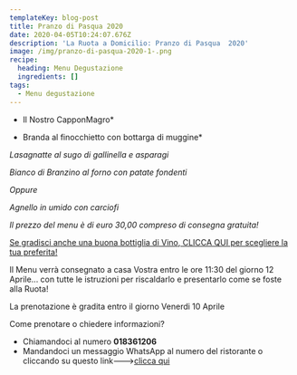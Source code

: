 ```yaml
---
templateKey: blog-post
title: Pranzo di Pasqua 2020
date: 2020-04-05T10:24:07.676Z
description: 'La Ruota a Domicilio: Pranzo di Pasqua  2020'
image: /img/pranzo-di-pasqua-2020-1-.png
recipe:
  heading: Menu Degustazione
  ingredients: []
tags:
  - Menu degustazione
---
```



 * Il Nostro CapponMagro*

 * Branda al finocchietto con bottarga di muggine*

 *Lasagnatte al sugo di gallinella e asparagi*

 *Bianco di Branzino al forno con patate fondenti*

 *Oppure*

 *Agnello in umido con carciofi*

*Il prezzo del menu è di euro 30,00 compreso di consegna gratuita!*



[Se gradisci anche una buona bottiglia di Vino, CLICCA QUI per scegliere la tua preferita!](https://laruotaimperia.com/img/carta_Vini2019.pdf)

Il Menu verrà consegnato a casa Vostra entro le ore 11:30 del giorno 12 Aprile... con tutte le istruzioni per riscaldarlo e presentarlo come se foste alla Ruota!

La prenotazione è gradita entro il giorno Venerdi 10 Aprile

Come prenotare o chiedere informazioni?

<!--StartFragment-->

* Chiamandoci al numero **018361206**
* Mandandoci un messaggio WhatsApp al numero del ristorante o cliccando su questo link--->[clicca qui](https://wa.me/39018361206)

<!--EndFragment-->